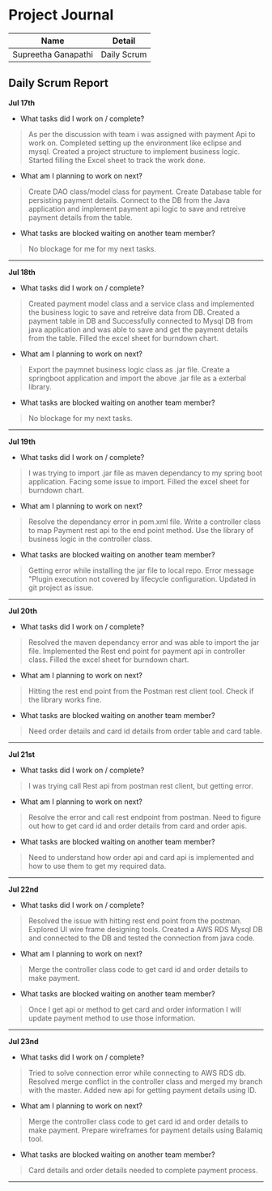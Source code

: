 # Project Journal

|Name | Detail|
|---|---|
| Supreetha Ganapathi | Daily Scrum |

## Daily Scrum Report

**Jul 17th**

- What tasks did I work on / complete?

> As per the discussion with team i was assigned with payment Api to work on.
> Completed setting up the environment like eclipse and mysql.
> Created a project structure to implement business logic.
> Started filling the Excel sheet to track the work done.

- What am I planning to work on next?

> Create DAO class/model class for payment.
> Create Database table for persisting payment details.
> Connect to the DB from the Java application and implement payment api logic to save and retreive payment details from the table.

- What tasks are blocked waiting on another team member?

 > No blockage for me for my next tasks.
-------------
**Jul 18th**

- What tasks did I work on / complete?

> Created payment model class and a service class and implemented the business logic to save and retreive data from DB.
> Created a payment table in DB and Successfully connected to Mysql DB from java application and was able to save and get the payment details from the table.
> Filled the excel sheet for burndown chart.

- What am I planning to work on next?

> Export the paymnet business logic class as .jar file.
> Create a springboot application and import the above .jar file as a exterbal library.

- What tasks are blocked waiting on another team member?

> No blockage for my next tasks.

-------------

**Jul 19th**

- What tasks did I work on / complete?

> I was trying to import .jar file as maven dependancy to my spring boot application. Facing some issue to  import.
> Filled the excel sheet for burndown chart.
- What am I planning to work on next?

> Resolve the dependancy error in pom.xml file.
> Write a controller class to map Payment rest api to the end point method.
> Use the library of business logic in the controller class.

- What tasks are blocked waiting on another team member?

> Getting error while installing the jar file to local repo. Error message "Plugin execution not covered by lifecycle configuration.
> Updated in git project as issue. 

-------------

**Jul 20th**

- What tasks did I work on / complete?

> Resolved the maven dependancy error and was able to import the jar file.
> Implemented the Rest end point for payment api in controller class.
> Filled the excel sheet for burndown chart.

- What am I planning to work on next?

> Hitting the rest end point from the Postman rest client tool.
> Check if the library works fine.

- What tasks are blocked waiting on another team member?

> Need order details and card id details from order table and card table.

-------------

**Jul 21st**

- What tasks did I work on / complete?

> I was trying call Rest api from postman rest client, but getting error.

- What am I planning to work on next?

> Resolve the error and call rest endpoint from postman.
> Need to figure out how to get card id and order details from card and order apis.

- What tasks are blocked waiting on another team member?

> Need to understand how order api and card api is implemented and how to use them to get my required data.
-------------

**Jul 22nd**
- What tasks did I work on / complete?
> Resolved the issue with hitting rest end point from the postman.
> Explored UI wire frame designing tools.
> Created a AWS RDS Mysql DB and connected to the DB and tested the connection from java code.
- What am I planning to work on next?
> Merge the controller class code to get card id and order details to make payment.
- What tasks are blocked waiting on another team member?
> Once I get api or method to get card and order information I will update payment method to use those information.
-------------
**Jul 23nd**
- What tasks did I work on / complete?
> Tried to solve connection error while connecting to AWS RDS db.
> Resolved merge conflict in the controller class and merged my branch with the master.
> Added new api for getting payment details using ID.

- What am I planning to work on next?
> Merge the controller class code to get card id and order details to make payment.
> Prepare wireframes for payment details using Balamiq tool.
- What tasks are blocked waiting on another team member?
> Card details and order details needed to complete payment process.
-------------
